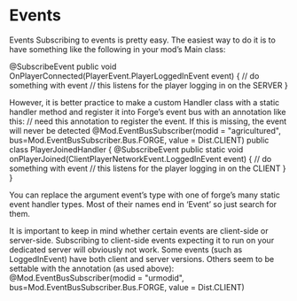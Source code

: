 # Events

Events
Subscribing to events is pretty easy. The easiest way to do it is to have something like the following in your mod’s Main class:

@SubscribeEvent
public void OnPlayerConnected(PlayerEvent.PlayerLoggedInEvent event)
{
   // do something with event
   // this listens for the player logging in on the SERVER
}


However, it is better practice to make a custom Handler class with a static handler method and register it into Forge’s event bus with an annotation like this:
// need this annotation to register the event. If this is missing, the event will never be detected
@Mod.EventBusSubscriber(modid = "agricultured", bus=Mod.EventBusSubscriber.Bus.FORGE, value = Dist.CLIENT)
public class PlayerJoinedHandler
{
   @SubscribeEvent
   public static void onPlayerJoined(ClientPlayerNetworkEvent.LoggedInEvent event)
   {
       // do something with event
       // this listens for the player logging in on the CLIENT
   }
}


You can replace the argument event’s type with one of forge’s many static event handler types. Most of their names end in ‘Event’ so just search for them.

It is important to keep in mind whether certain events are client-side or server-side. Subscribing to client-side events expecting it to run on your dedicated server will obviously not work. Some events (such as LoggedInEvent) have both client and server versions. Others seem to be settable with the annotation (as used above):
@Mod.EventBusSubscriber(modid = "urmodid", bus=Mod.EventBusSubscriber.Bus.FORGE, value = Dist.CLIENT)

